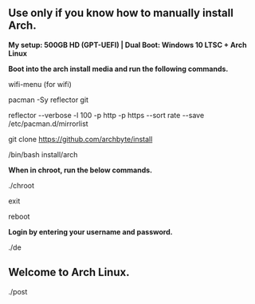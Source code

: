 ## Use only if you know how to manually install Arch. 

**My setup: 500GB HD (GPT-UEFI) | Dual Boot: Windows 10 LTSC + Arch Linux**

**Boot into the arch install media and run the following commands.**

wifi-menu (for wifi)

pacman -Sy reflector git

reflector --verbose -l 100 -p http -p https --sort rate --save /etc/pacman.d/mirrorlist

git clone https://github.com/archbyte/install

/bin/bash install/arch

**When in  chroot, run the below commands.**

./chroot

exit

reboot

**Login by entering your username and password.**

./de

## Welcome to Arch Linux.

./post
